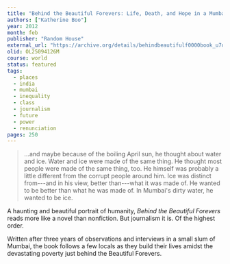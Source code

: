 ```yaml
---
title: "Behind the Beautiful Forevers: Life, Death, and Hope in a Mumbai Undercity"
authors: ["Katherine Boo"]
year: 2012
month: feb
publisher: "Random House"
external_url: "https://archive.org/details/behindbeautifulf0000book_u7o2/mode/1up"
olid: OL25094126M
course: world
status: featured
tags:
  - places
  - india
  - mumbai
  - inequality
  - class
  - journalism
  - future
  - power
  - renunciation
pages: 250
---
```


> ...and maybe because of the boiling April sun, he thought about water and ice. Water and ice were made of the same thing. He thought most people were made of the same thing, too. He himself was probably a little different from the corrupt people around him. Ice was distinct from---and in his view, better than---what it was made of. He wanted to be better than what he was made of. In Mumbai's dirty water, he wanted to be ice.

A haunting and beautiful portrait of humanity, _Behind the Beautiful Forevers_ reads more like a novel than nonfiction. But journalism it is. Of the highest order.

Written after three years of observations and interviews in a small slum of Mumbai, the book follows a few locals as they build their lives amidst the devastating poverty just behind the Beautiful Forevers.
